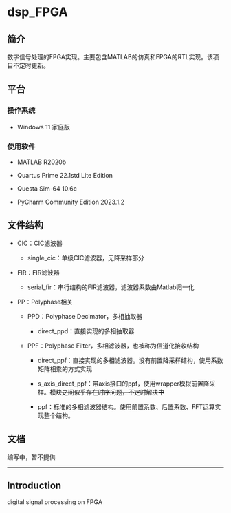 # dsp_FPGA

## 简介

数字信号处理的FPGA实现。主要包含MATLAB的仿真和FPGA的RTL实现。该项目不定时更新。

## 平台

### 操作系统

+ Windows 11 家庭版

### 使用软件

+ MATLAB R2020b

+ Quartus Prime 22.1std Lite Edition

+ Questa Sim-64 10.6c

+ PyCharm Community Edition 2023.1.2

## 文件结构

+ CIC：CIC滤波器
  
  + single_cic：单级CIC滤波器，无降采样部分

+ FIR：FIR滤波器
  
  + serial_fir：串行结构的FIR滤波器，滤波器系数由Matlab归一化

+ PP：Polyphase相关
  
  + PPD：Polyphase Decimator，多相抽取器
    
    + direct_ppd：直接实现的多相抽取器
  
  + PPF：Polyphase Filter，多相滤波器，也被称为信道化接收结构
    
    + direct_ppf：直接实现的多相滤波器。没有前置降采样结构，使用系数矩阵相乘的方式实现
    
    + s_axis_direct_ppf：带axis接口的ppf，使用wrapper模拟前置降采样。~~模块之间似乎存在时序问题，不定时解决中~~
    
    + ppf：标准的多相滤波器结构。使用前置系数、后置系数、FFT运算实现整个结构。

## 文档

编写中，暂不提供

---

## Introduction

digital signal processing on FPGA
